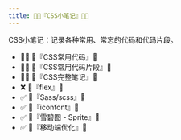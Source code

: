 ```yaml
---
title: 🐱‍💻『CSS小笔记』🐱‍💻
---
```


CSS小笔记：记录各种常用、常忘的代码和代码片段。

- 🐱‍🏍 🍇『CSS常用代码』🍇
- 🐱‍🏍 🍇『CSS常用代码片段』🍇
- 🐱‍🏍 🍇『CSS完整笔记』🍇
- ❌ 🍇『flex』🍇
- ✅ 🍇『Sass/scss』🍇
- ✅ 🍇『iconfont』🍇
- ✅ 🍇『雪碧图 - Sprite』🍇
- ✅ 🍇『移动端优化』🍇